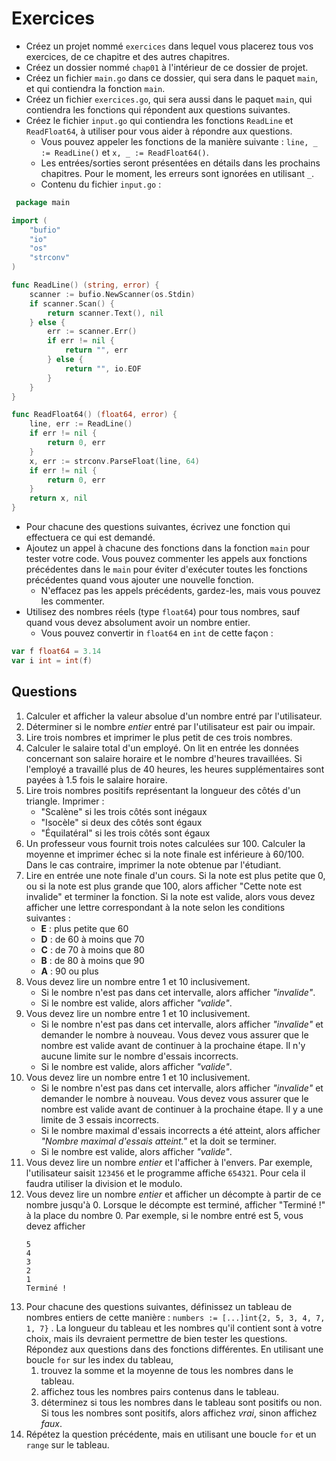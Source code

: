 # Exercices

- Créez un projet nommé `exercices` dans lequel vous placerez tous vos exercices, de ce chapitre et des autres
  chapitres.
- Créez un dossier nommé `chap01` à l'intérieur de ce dossier de projet.
- Créez un fichier `main.go` dans ce dossier, qui sera dans le paquet `main`, et qui contiendra la fonction `main`.
- Créez un fichier `exercices.go`, qui sera aussi dans le paquet `main`, qui contiendra les fonctions qui répondent aux
  questions suivantes.
- Créez le fichier `input.go` qui contiendra les fonctions `ReadLine` et `ReadFloat64`, à utiliser pour vous aider à
  répondre aux questions.
    - Vous pouvez appeler les fonctions de la manière suivante : `line, _ := ReadLine()` et `x, _ := ReadFloat64()`.
    - Les entrées/sorties seront présentées en détails dans les prochains chapitres. Pour le moment, les erreurs sont
      ignorées en utilisant `_`.
    - Contenu du fichier `input.go` :

```Go
 package main

import (
	"bufio"
	"io"
	"os"
	"strconv"
)

func ReadLine() (string, error) {
	scanner := bufio.NewScanner(os.Stdin)
	if scanner.Scan() {
		return scanner.Text(), nil
	} else {
		err := scanner.Err()
		if err != nil {
			return "", err
		} else {
			return "", io.EOF
		}
	}
}

func ReadFloat64() (float64, error) {
	line, err := ReadLine()
	if err != nil {
		return 0, err
	}
	x, err := strconv.ParseFloat(line, 64)
	if err != nil {
		return 0, err
	}
	return x, nil
}

```

- Pour chacune des questions suivantes, écrivez une fonction qui effectuera ce qui est demandé.
- Ajoutez un appel à chacune des fonctions dans la fonction `main` pour tester votre code. Vous pouvez commenter les
  appels aux fonctions précédentes dans le `main` pour éviter d'exécuter toutes les fonctions précédentes quand vous
  ajouter une nouvelle fonction.
    - N'effacez pas les appels précédents, gardez-les, mais vous pouvez les commenter.
- Utilisez des nombres réels (type `float64`) pour tous nombres, sauf quand vous devez absolument avoir un nombre
  entier.
    - Vous pouvez convertir in `float64` en `int` de cette façon :

```Go
var f float64 = 3.14
var i int = int(f)
```

## Questions

1. Calculer et afficher la valeur absolue d'un nombre entré par l'utilisateur.
2. Déterminer si le nombre _entier_ entré par l'utilisateur est pair ou impair.
3. Lire trois nombres et imprimer le plus petit de ces trois nombres.
4. Calculer le salaire total d'un employé. On lit en entrée les données concernant son salaire horaire et le nombre
   d'heures travaillées. Si l'employé a travaillé plus de 40 heures, les heures supplémentaires sont
   payées à 1.5 fois le salaire horaire.
5. Lire trois nombres positifs représentant la longueur des côtés d'un triangle. Imprimer :
    - "Scalène" si les trois côtés sont inégaux
    - "Isocèle" si deux des côtés sont égaux
    - "Équilatéral" si les trois côtés sont égaux
6. Un professeur vous fournit trois notes calculées sur 100. Calculer la moyenne et imprimer échec si la note finale est
   inférieure à 60/100. Dans le cas contraire, imprimer la note obtenue par l'étudiant.
7. Lire en entrée une note finale d'un cours. Si la note est plus petite que 0, ou si la note est plus grande que 100,
   alors afficher "Cette note est invalide" et terminer la fonction. Si la note est valide, alors vous devez afficher
   une lettre correspondant à la note selon les conditions suivantes :
    - **E** : plus petite que 60
    - **D** : de 60 à moins que 70
    - **C** : de 70 à moins que 80
    - **B** : de 80 à moins que 90
    - **A** : 90 ou plus
8. Vous devez lire un nombre entre 1 et 10 inclusivement.
    - Si le nombre n'est pas dans cet intervalle, alors afficher *"invalide"*.
    - Si le nombre est valide, alors afficher *"valide"*.
9. Vous devez lire un nombre entre 1 et 10 inclusivement.
    - Si le nombre n'est pas dans cet intervalle, alors afficher *"invalide"* et demander le nombre à nouveau. Vous
      devez vous assurer que le nombre est valide avant de continuer à la prochaine étape. Il n'y aucune limite sur
      le nombre d'essais incorrects.
    - Si le nombre est valide, alors afficher *"valide"*.
10. Vous devez lire un nombre entre 1 et 10 inclusivement.
    - Si le nombre n'est pas dans cet intervalle, alors afficher *"invalide"* et demander le nombre à nouveau. Vous
      devez vous assurer que le nombre est valide avant de continuer à la prochaine étape. Il y a une limite de 3 essais
      incorrects.
    - Si le nombre maximal d'essais incorrects a été atteint, alors afficher *"Nombre maximal d'essais atteint."* et la
      doit se terminer.
    - Si le nombre est valide, alors afficher *"valide"*.
11. Vous devez lire un nombre _entier_ et l'afficher à l'envers. Par exemple, l'utilisateur saisit `123456` et le
    programme affiche `654321`. Pour cela il faudra utiliser la division et le modulo.
12. Vous devez lire un nombre _entier_ et afficher un décompte à partir de ce nombre jusqu'à 0. Lorsque le décompte est
    terminé, afficher "Terminé !" à la place du nombre 0. Par exemple, si le nombre entré est 5, vous devez afficher
    ````
    5
    4
    3
    2
    1
    Terminé !
    ````
13. Pour chacune des questions suivantes, définissez un tableau de nombres entiers de cette
    manière : `numbers := [...]int{2, 5, 3, 4, 7, 1, 7}` . La longueur du tableau et les nombres qu'il contient sont à
    votre choix, mais ils devraient permettre de bien tester les questions. Répondez aux questions dans des fonctions
    différentes. En utilisant une boucle `for` sur les index du tableau,
    1. trouvez la somme et la moyenne de tous les nombres dans le tableau.
    2. affichez tous les nombres pairs contenus dans le tableau.
    3. déterminez si tous les nombres dans le tableau sont positifs ou non. Si tous les nombres sont positifs, alors
       affichez *vrai*, sinon affichez *faux*.
14. Répétez la question précédente, mais en utilisant une boucle `for` et un `range` sur le tableau.